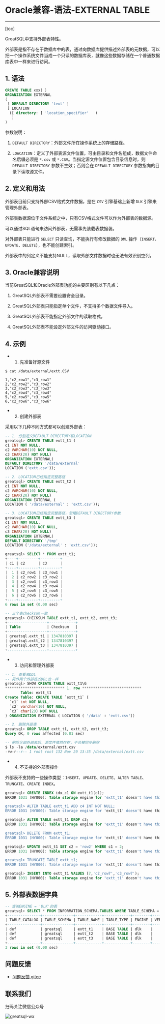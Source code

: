 # Oracle兼容-语法-EXTERNAL TABLE
---
[toc]

GreatSQL中支持外部表特性。

外部表是指不存在于数据库中的表，通过向数据库提供描述外部表的元数据，可以把一个操作系统文件当成一个只读的数据库表，就像这些数据存储在一个普通数据库表中一样来进行访问。

## 1. 语法

```sql
CREATE TABLE xxx( )
ORGANIZATION EXTERNAL
(
 [ DEFAULT DIRECTORY 'text' ]
 [ LOCATION
  ([ directory: ] 'location_specifier'   )
   ]
)
```

参数说明：

1. `DEFAULT DIRECTORY`：外部文件所在操作系统上的存储路径。

2. `LOACATION`：定义了外部表源文件位置，可由目录和文件名组成，数据文件命名后缀必须是 `*.csv` 或 `*.CSV`。当指定源文件位置包含目录信息时，则 `DEFAULT DIRECTORY` 参数不生效；否则会在 `DEFAULT DIRECTORY` 参数指向的目录下读取源文件。


## 2. 定义和用法

外部表目前只支持外部CSV格式文件数据，是在 `CSV` 引擎基础上新增 `DLK` 引擎来管理外部表。

外部表数据源位于文件系统之中，只有CSV格式文件可以作为外部表的数据源。

可以通过SQL语句来访问外部表，无需事先装载表数据装。

对外部表只能进行 `SELECT` 只读查询，不能执行有修改数据的 `DML` 操作（`INSERT`、`UPDATE`、`DELETE`），也不能创建索引。


外部表中的列定义不能支持NULL，读取外部文件数据时也无法有效识别空列。


## 3. Oracle兼容说明

当前GreatSQL和Oracle外部表功能的主要区别有以下几点：

1. GreatSQL外部表不需要设置安全目录。

2. GreatSQL外部表只能指定单个文件，不支持多个数据文件导入。

3. GreatSQL外部表不能指定外部文件的读取格式。

4. GreatSQL外部表不能设定外部文件的访问驱动接口。


## 4. 示例

- 1. 先准备好源文件

```shell
$ cat /data/external/extt.CSV

1,"c2_row1","c3_row1"
2,"c2_row2","c3_row2"
3,"c2_row3","c3_row3"
4,"c2_row4","c3_row4"
5,"c2_row5","c3_row5"
6,"c2_row6","c3_row6"
```

- 2. 创建外部表

采用以下几种不同方式都可以创建外部表：

```sql
-- 1. 分别定义DEFAULT DIRECTORY和LOCATION
greatsql> CREATE TABLE extt_t1 (
c1 INT NOT NULL,
c2 VARCHAR(10) NOT NULL,
c3 CHAR(20) NOT NULL)
ORGANIZATION EXTERNAL(
DEFAULT DIRECTORY '/data/external'
LOCATION ('extt.csv'));

-- 2. LOCATION已经指定完整路径
greatsql> CREATE TABLE extt_t2 (
c1 INT NOT NULL,
c2 VARCHAR(10) NOT NULL,
c3 CHAR(20) NOT NULL) 
ORGANIZATION EXTERNAL ( 
LOCATION ( '/data/external' : 'extt.csv'));

-- 3. LOCATION已经指定完整路径，忽略DEFAULT DIRECTORY参数
greatsql> CREATE TABLE extt_t3 (
c1 INT NOT NULL,
c2 VARCHAR(10) NOT NULL,
c3 CHAR(20) NOT NULL)
ORGANIZATION EXTERNAL(
DEFAULT DIRECTORY '/tmp'
LOCATION ('/data/external' : 'extt.csv'));

greatsql> SELECT * FROM extt_t1;
+----+---------+---------+
| c1 | c2      | c3      |
+----+---------+---------+
|  1 | c2_row1 | c3_row1 |
|  2 | c2_row2 | c3_row2 |
|  3 | c2_row3 | c3_row3 |
|  4 | c2_row4 | c3_row4 |
|  5 | c2_row5 | c3_row5 |
|  6 | c2_row6 | c3_row6 |
+----+---------+---------+
6 rows in set (0.00 sec)

-- 三个表checksum一致
greatsql> CHECKSUM TABLE extt_t1, extt_t2, extt_t3;
+------------------+------------+
| Table            | Checksum   |
+------------------+------------+
| greatsql.extt_t1 | 1347810397 |
| greatsql.extt_t2 | 1347810397 |
| greatsql.extt_t3 | 1347810397 |
+------------------+------------+
```

- 3. 访问和管理外部表

```sql
-- 1. 查看表DDL
-- 另外两个外部表的DDL也一样
greatsql> SHOW CREATE TABLE extt_t1\G
*************************** 1. row ***************************
       Table: extt_t1
Create Table: CREATE TABLE `extt_t1` (
  `c1` int NOT NULL,
  `c2` varchar(10) NOT NULL,
  `c3` char(20) NOT NULL
) ORGANIZATION EXTERNAL ( LOCATION ( '/data' : 'extt.csv'))

-- 2. 删除外部表
greatsql> DROP TABLE extt_t1, extt_t2, extt_t3;
Query OK, 0 rows affected (0.01 sec)

-- 删除全部外部表后，源文件依然存在，不会被同步删除
$ ls -la /data/external/extt.csv
-rw-r--r-- 1 root root 132 Nov 20 13:35 /data/external/extt.csv
```

- 4. 不支持的外部表操作

外部表不支持的一些操作类型：`INSERT`、`UPDATE`、`DELETE`、`ALTER TABLE`、`TRUNCATE`、`CREATE INDEX`。

```sql
greatsql> CREATE INDEX idx_c1 ON extt_t1(c1);
ERROR 1031 (HY000): Table storage engine for 'extt_t1' doesn't have this option

greatsql> ALTER TABLE extt_t1 ADD c4 INT NOT NULL;
ERROR 1031 (HY000): Table storage engine for 'extt_t1' doesn't have this option

greatsql> ALTER TABLE extt_t1 DROP c3;
ERROR 1031 (HY000): Table storage engine for 'extt_t1' doesn't have this option

greatsql> DELETE FROM extt_t1;
ERROR 1031 (HY000): Table storage engine for 'extt_t1' doesn't have this option

greatsql> UPDATE extt_t1 SET c2 = 'row2' WHERE c1 = 2;
ERROR 1031 (HY000): Table storage engine for 'extt_t1' doesn't have this option

greatsql> TRUNCATE TABLE extt_t1;
ERROR 1031 (HY000): Table storage engine for 'extt_t1' doesn't have this option

greatsql> INSERT INTO extt_t1 VALUES (7,'c2_row7','c3_row7');
ERROR 1031 (HY000): Table storage engine for 'extt_t1' doesn't have this option
```


## 5. 外部表数据字典

```sql
-- 查询ENGINE = 'DLK'的表
greatsql> SELECT * FROM INFORMATION_SCHEMA.TABLES WHERE TABLE_SCHEMA = 'greatsql' AND ENGINE = 'DLK';
+---------------+--------------+------------+------------+--------+---------+------------+------------+----------------+-------------+-----------------+--------------+-----------+----------------+---------------------+-------------+------------+--------------------+----------+----------------+---------------+
| TABLE_CATALOG | TABLE_SCHEMA | TABLE_NAME | TABLE_TYPE | ENGINE | VERSION | ROW_FORMAT | TABLE_ROWS | AVG_ROW_LENGTH | DATA_LENGTH | MAX_DATA_LENGTH | INDEX_LENGTH | DATA_FREE | AUTO_INCREMENT | CREATE_TIME         | UPDATE_TIME | CHECK_TIME | TABLE_COLLATION    | CHECKSUM | CREATE_OPTIONS | TABLE_COMMENT |
+---------------+--------------+------------+------------+--------+---------+------------+------------+----------------+-------------+-----------------+--------------+-----------+----------------+---------------------+-------------+------------+--------------------+----------+----------------+---------------+
| def           | greatsql     | extt_t1    | BASE TABLE | dlk    |      10 | Dynamic    |          2 |              0 |           0 |               0 |            0 |         0 |           NULL | 2023-11-20 13:59:06 | NULL        | NULL       | utf8mb4_0900_ai_ci |     NULL |                |               |
| def           | greatsql     | extt_t2    | BASE TABLE | dlk    |      10 | Dynamic    |          2 |              0 |           0 |               0 |            0 |         0 |           NULL | 2023-11-20 13:59:10 | NULL        | NULL       | utf8mb4_0900_ai_ci |     NULL |                |               |
| def           | greatsql     | extt_t3    | BASE TABLE | dlk    |      10 | Dynamic    |          2 |              0 |           0 |               0 |            0 |         0 |           NULL | 2023-11-20 13:59:15 | NULL        | NULL       | utf8mb4_0900_ai_ci |     NULL |                |               |
+---------------+--------------+------------+------------+--------+---------+------------+------------+----------------+-------------+-----------------+--------------+-----------+----------------+---------------------+-------------+------------+--------------------+----------+----------------+---------------+
3 rows in set (0.00 sec)
```



**问题反馈**
---
- [问题反馈 gitee](https://gitee.com/GreatSQL/GreatSQL-Manual/issues)


**联系我们**
---

扫码关注微信公众号

![greatsql-wx](../greatsql-wx.jpg)
